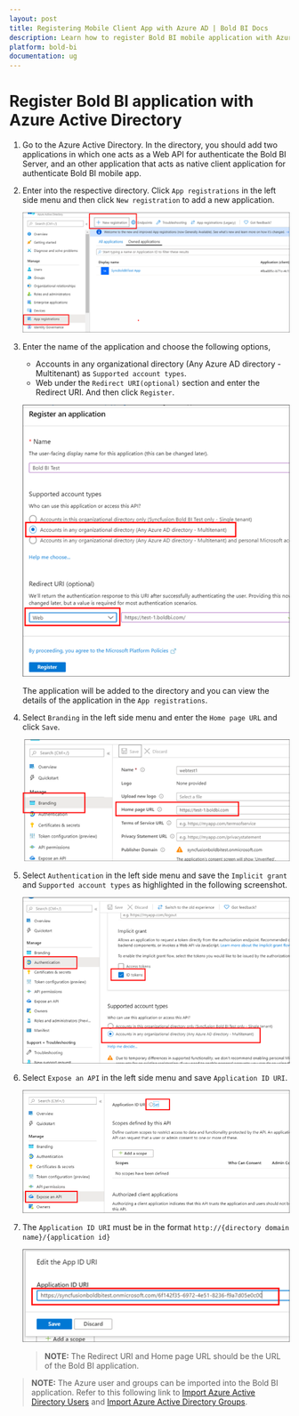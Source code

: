 ```yaml
---
layout: post
title: Registering Mobile Client App with Azure AD | Bold BI Docs
description: Learn how to register Bold BI mobile application with Azure Active Directory for authenticating Bold BI Server through Bold BI mobile app.
platform: bold-bi
documentation: ug
---
```


# Register Bold BI application with Azure Active Directory

1. Go to the Azure Active Directory. In the directory, you should add two applications in which one acts as a Web API for authenticate the Bold BI Server, and an other application that acts as native client application for authenticate Bold BI mobile app.

2. Enter into the respective directory. Click `App registrations` in the left side menu and then click `New registration` to add a new application.

    ![Create new application](/static/assets/embedded/faq/images/add-application.png) 

3. Enter the name of the application and choose the following options,

    * Accounts in any organizational directory (Any Azure AD directory - Multitenant) as `Supported account types`.
    * Web under the `Redirect URI(optional)` section and enter the Redirect URI. And then click `Register`.

    ![Application type](/static/assets/embedded/faq/images/application-type2.png) 

    The application will be added to the directory and you can view the details of the application in the `App registrations`.

4. Select `Branding` in the left side menu and enter the `Home page URL` and click `Save`.

    ![Save homepage](/static/assets/embedded/faq/images/azurehomepageurl.png)

5. Select `Authentication` in the left side menu and save the `Implicit grant` and `Supported account types` as highlighted in the following screenshot.

    ![Authentication](/static/assets/embedded/faq/images/authentication.png)

6. Select `Expose an API` in the left side menu and save `Application ID URI`.

    ![Application ID URI](/static/assets/embedded/faq/images/azureappid.png)

7. The `Application ID URI` must be in the format `http://{directory domain name}/{application id}`

    ![appiduri](/static/assets/embedded/faq/images/appiduri.png)

    > **NOTE:**  The Redirect URI and Home page URL should be the URL of the Bold BI application.

> **NOTE:**  The Azure user and groups can be imported into the Bold BI application. Refer to this following link to [Import Azure Active Directory Users](/embedded-bi/managing-resources/manage-users/import-azure-active-directory-users/) and [Import Azure Active Directory Groups](/embedded-bi/managing-resources/manage-groups/import-azure-active-directory-groups/).
